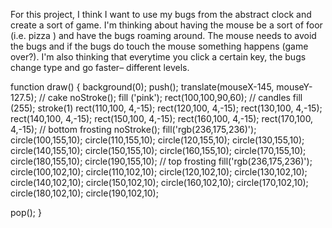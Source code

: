 For this project, I think I want to use my bugs from the abstract clock and create a sort of game. I'm thinking about having the mouse be a sort of foor (i.e. pizza ) and have the bugs roaming around. The mouse needs to avoid the bugs and if the bugs do touch the mouse something happens (game over?). I'm also thinking that everytime you click a certain key, the bugs change type and go faster– different levels.



function draw() {
  background(0);
  push();
  translate(mouseX-145, mouseY-127.5);
      // cake
  noStroke();
  fill ('pink');
  rect(100,100,90,60);
     // candles
  fill (255);
  stroke(1)
  rect(110,100, 4,-15);
  rect(120,100, 4,-15);
  rect(130,100, 4,-15);
  rect(140,100, 4,-15);
  rect(150,100, 4,-15);
  rect(160,100, 4,-15);
  rect(170,100, 4,-15);
  // bottom frosting
  noStroke();
  fill('rgb(236,175,236)');
  circle(100,155,10);
  circle(110,155,10);
  circle(120,155,10);
  circle(130,155,10);
  circle(140,155,10);
  circle(150,155,10);
  circle(160,155,10);
  circle(170,155,10);
  circle(180,155,10);
  circle(190,155,10);
  // top frosting
  fill('rgb(236,175,236)');
  circle(100,102,10);
  circle(110,102,10);
  circle(120,102,10);
  circle(130,102,10);
  circle(140,102,10);
  circle(150,102,10);
  circle(160,102,10);
  circle(170,102,10);
  circle(180,102,10);
  circle(190,102,10);
  
  pop();
  }
